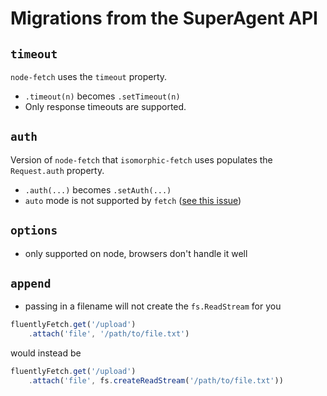 # Migrations from the SuperAgent API


## `timeout`
`node-fetch` uses the `timeout` property.
* `.timeout(n)` becomes `.setTimeout(n)`
* Only response timeouts are supported.

## `auth`
Version of `node-fetch` that `isomorphic-fetch` uses populates the `Request.auth` property.
* `.auth(...)` becomes `.setAuth(...)`
* `auto` mode is not supported by `fetch` ([see this issue](https://github.com/whatwg/fetch/issues/26))

## `options`
* only supported on node, browsers don't handle it well

## `append`
* passing in a filename will not create the `fs.ReadStream` for you

```js
fluentlyFetch.get('/upload')
    .attach('file', '/path/to/file.txt')
```

would instead be   

```js
fluentlyFetch.get('/upload')
    .attach('file', fs.createReadStream('/path/to/file.txt'))
```
